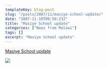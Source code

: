 ```yaml
---
templateKey: blog-post
slug: "/posts/2007/11/masiye-school-update/"
date: "2007-11-19T09:50:23Z"
title: "Masiye School update"
categories: ["News from Malawi"]
tags: []
excerpt: "Masiye School update"
---
```


[Masiye School update](/files/news/Masiye%20update.pdf)

![](http://www.landirani.org/image_library/news/thumb-200x200/49954967680c1cnv00105.jpg)
